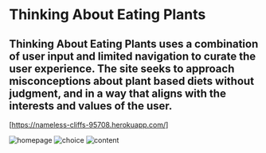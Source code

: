 # Thinking About Eating Plants

## Thinking About Eating Plants uses a combination of user input and limited navigation to curate the user experience. The site seeks to approach misconceptions about plant based diets without judgment, and in a way that aligns with the interests and values of the user. 

[https://nameless-cliffs-95708.herokuapp.com/]

![homepage](http://www.jonathancallahan.info/media/plants-homepage.png)
![choice](http://www.jonathancallahan.info/media/plants-choice.png)
![content](http://www.jonathancallahan.info/media/plants-content.png)
